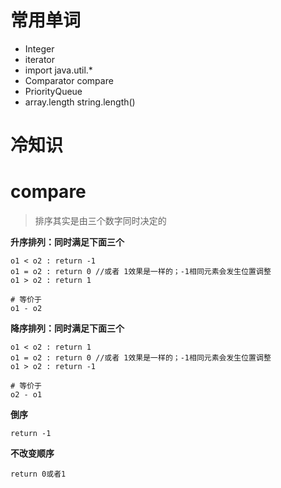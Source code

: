 # 常用单词

- Integer
- iterator
- import java.util.* 
- Comparator compare
- PriorityQueue
- array.length  string.length()

# 冷知识

# compare

> 排序其实是由三个数字同时决定的

**升序排列：同时满足下面三个**
```
o1 < o2 : return -1
o1 = o2 : return 0 //或者 1效果是一样的；-1相同元素会发生位置调整
o1 > o2 : return 1

# 等价于
o1 - o2
```

**降序排列：同时满足下面三个**
```
o1 < o2 : return 1
o1 = o2 : return 0 //或者 1效果是一样的；-1相同元素会发生位置调整
o1 > o2 : return -1

# 等价于
o2 - o1
```

**倒序**

```
return -1
```

**不改变顺序**

```
return 0或者1
```



